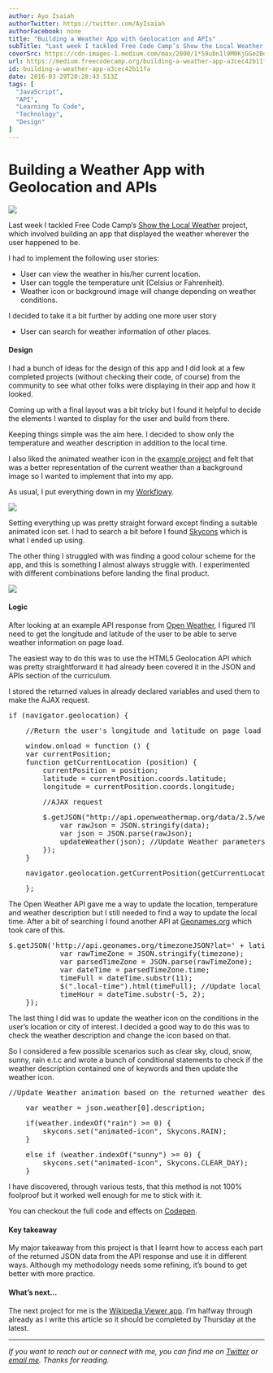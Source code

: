 ```yaml
---
author: Ayo Isaiah
authorTwitter: https://twitter.com/AyIsaiah
authorFacebook: none
title: "Building a Weather App with Geolocation and APIs"
subTitle: "Last week I tackled Free Code Camp’s Show the Local Weather project, which involved building an app that displayed the weather wherever t..."
coverSrc: https://cdn-images-1.medium.com/max/2000/1*59ubn1l9M0KjGGe2Bd9Sxw.jpeg
url: https://medium.freecodecamp.org/building-a-weather-app-a3cec42b11fa
id: building-a-weather-app-a3cec42b11fa
date: 2016-03-29T20:28:43.513Z
tags: [
  "JavaScript",
  "API",
  "Learning To Code",
  "Technology",
  "Design"
]
---
```

# Building a Weather App with Geolocation and APIs







![](https://cdn-images-1.medium.com/max/2000/1*59ubn1l9M0KjGGe2Bd9Sxw.jpeg)







Last week I tackled Free Code Camp’s [Show the Local Weather](https://www.freecodecamp.com/challenges/show-the-local-weather) project, which involved building an app that displayed the weather wherever the user happened to be.

I had to implement the following user stories:

*   User can view the weather in his/her current location.
*   User can toggle the temperature unit (Celsius or Fahrenheit).
*   Weather icon or background image will change depending on weather conditions.

I decided to take it a bit further by adding one more user story

*   User can search for weather information of other places.

#### Design

I had a bunch of ideas for the design of this app and I did look at a few completed projects (without checking their code, of course) from the community to see what other folks were displaying in their app and how it looked.

Coming up with a final layout was a bit tricky but I found it helpful to decide the elements I wanted to display for the user and build from there.

Keeping things simple was the aim here. I decided to show only the temperature and weather description in addition to the local time.

I also liked the animated weather icon in the [example project](http://codepen.io/FreeCodeCamp/full/bELRjV) and felt that was a better representation of the current weather than a background image so I wanted to implement that into my app.

As usual, I put everything down in my [Workflowy](https://workflowy.com/invite/2dbe7482.lnx).



![](https://cdn-images-1.medium.com/max/1600/0*pXrIhfKeyy9-l38u.png)



Setting everything up was pretty straight forward except finding a suitable animated icon set. I had to search a bit before I found [Skycons](https://darkskyapp.github.io/skycons/) which is what I ended up using.

The other thing I struggled with was finding a good colour scheme for the app, and this is something I almost always struggle with. I experimented with different combinations before landing the final product.







![](https://cdn-images-1.medium.com/max/2000/0*e-_dbhFTqw7WMHwg.png)







#### Logic

After looking at an example API response from [Open Weather](http://openweathermap.org/current#geo), I figured I’ll need to get the longitude and latitude of the user to be able to serve weather information on page load.

The easiest way to do this was to use the HTML5 Geolocation API which was pretty straightforward it had already been covered it in the JSON and APIs section of the curriculum.

I stored the returned values in already declared variables and used them to make the AJAX request.

<pre name="a0f0" id="a0f0" class="graf graf--pre graf-after--p">if (navigator.geolocation) {</pre>

<pre name="80e9" id="80e9" class="graf graf--pre graf-after--pre">    //Return the user's longitude and latitude on page load using HTML5 geolocation API</pre>

<pre name="0b94" id="0b94" class="graf graf--pre graf-after--pre">    window.onload = function () {  
    var currentPosition;  
    function getCurrentLocation (position) {  
        currentPosition = position;  
        latitude = currentPosition.coords.latitude;  
        longitude = currentPosition.coords.longitude;</pre>

<pre name="0d9c" id="0d9c" class="graf graf--pre graf-after--pre">        //AJAX request</pre>

<pre name="2420" id="2420" class="graf graf--pre graf-after--pre">        $.getJSON("http://api.openweathermap.org/data/2.5/weather?lat=" + latitude + "&lon=" + longitude + "&APPID=******************", function (data) {  
            var rawJson = JSON.stringify(data);  
            var json = JSON.parse(rawJson);  
            updateWeather(json); //Update Weather parameters  
        });  
    }</pre>

<pre name="67f4" id="67f4" class="graf graf--pre graf-after--pre">    navigator.geolocation.getCurrentPosition(getCurrentLocation);</pre>

<pre name="87ce" id="87ce" class="graf graf--pre graf-after--pre">    };</pre>

The Open Weather API gave me a way to update the location, temperature and weather description but I still needed to find a way to update the local time. After a bit of searching I found another API at [Geonames.org](http://geonames.org/) which took care of this.

<pre name="573d" id="573d" class="graf graf--pre graf-after--p">$.getJSON('http://api.geonames.org/timezoneJSON?lat=' + latitude + '&lng=' + longitude + '&username=ayoisaiah', function(timezone) {  
            var rawTimeZone = JSON.stringify(timezone);  
            var parsedTimeZone = JSON.parse(rawTimeZone);  
            var dateTime = parsedTimeZone.time;  
            timeFull = dateTime.substr(11);  
            $(".local-time").html(timeFull); //Update local time  
            timeHour = dateTime.substr(-5, 2);  
    });</pre>

The last thing I did was to update the weather icon on the conditions in the user’s location or city of interest. I decided a good way to do this was to check the weather description and change the icon based on that.

So I considered a few possible scenarios such as clear sky, cloud, snow, sunny, rain e.t.c and wrote a bunch of conditional statements to check if the weather description contained one of keywords and then update the weather icon.

<pre name="cc89" id="cc89" class="graf graf--pre graf-after--p">//Update Weather animation based on the returned weather description</pre>

<pre name="88f7" id="88f7" class="graf graf--pre graf-after--pre">    var weather = json.weather[0].description;</pre>

<pre name="dc35" id="dc35" class="graf graf--pre graf-after--pre">    if(weather.indexOf("rain") >= 0) {  
        skycons.set("animated-icon", Skycons.RAIN);  
    }</pre>

<pre name="7b3b" id="7b3b" class="graf graf--pre graf-after--pre">    else if (weather.indexOf("sunny") >= 0) {  
        skycons.set("animated-icon", Skycons.CLEAR_DAY);  
    }</pre>

I have discovered, through various tests, that this method is not 100% foolproof but it worked well enough for me to stick with it.

You can checkout the full code and effects on [Codepen](http://codepen.io/ayoisaiah/full/LNLzgx/).

#### Key takeaway

My major takeaway from this project is that I learnt how to access each part of the returned JSON data from the API response and use it in different ways. Although my methodology needs some refining, it’s bound to get better with more practice.

#### What’s next…

The next project for me is the [Wikipedia Viewer app](https://www.freecodecamp.com/challenges/build-a-wikipedia-viewer). I’m halfway through already as I write this article so it should be completed by Thursday at the latest.











* * *







_If you want to reach out or connect with me, you can find me on_ [_Twitter_](https://twitter.com/ayisaiah) _or_ [_email me_](mailto:ayisaiah@gmail.com)_. Thanks for reading._








